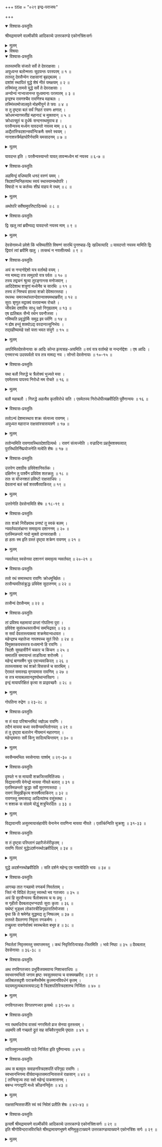 +++
title = "०२९ इन्द्र-पराजयः"

+++

<details open><summary>विश्वास-प्रस्तुतिः</summary>

श्रीमद्रामायणे वाल्मीकीये आदिकाव्ये उत्तरकाण्डे एकोनत्रिंशःसर्गः
</details>

<details><summary>मूलम्</summary>

श्रीमद्रामायणे वाल्मीकीये आदिकाव्ये उत्तरकाण्डे एकोनत्रिंशःसर्गः
</details>

<details><summary>विषयाः</summary>

स-सैन्येनेन्द्रेण रावणे समाक्रान्ते  
इन्द्रजिता कोपाद् इन्द्रेण सह योधनम् ॥ १ ॥  
तथा माययेन्द्रस्य बन्धनेन स्व-सेना-मध्य-प्रापणम् ॥ २ ॥  
रावणेनेन्द्रजितं प्रति इन्द्रस्य रथारोपणेन  
लङ्का-प्रापण-चोदन-पूर्वकं  
पश्चाल् लकां प्रतिगमनम् ॥ ३ ॥
</details>

<details open><summary>विश्वास-प्रस्तुतिः</summary>

ततस्तमसि संजाते सर्वे ते देवराक्षसाः ।  
अयुध्यन्त बलोन्मत्ताः सूदयन्तः परस्परम् ॥ १ ॥  
ततस्तु देवसैन्येन राक्षसानां बृहद्बलम् ।  
दशांशं स्थापितं युद्धे शेषं नीतं यमक्षयम् ॥ २ ॥  
तस्मिंस्तु तामसे युद्धे सर्वे ते देवराक्षसाः ।  
अन्योन्यं नाभ्यजानन्त युध्यमानाः परस्परम् ॥ ३ ॥  
इन्द्रश्च रावणश्चैव रावणिश्च महाबलः ।  
तस्मिंस्तमोजालवृते मोहमीयुर्न ते त्रयः ॥ ४ ॥  
स तु दृष्ट्वा बलं सर्वं निहतं रावणः क्षणात् ।  
क्रोधमभ्यागमत्तीव्रं महानादं च मुक्तवान् ॥ ५ ॥  
क्रोधात्सूतं च दुर्धर्षः सन्दनस्थमुवाच ह ।  
परसैन्यस्य मध्येन यावदन्तो नयस्व माम् ॥ ६ ॥  
अद्यैतांस्त्रिदशान्सर्वान्विक्रमैः समरे स्वयम् ।  
नानाशस्त्रैर्महाघोरैर्नयामि यमसादनम् ॥ ७ ॥
</details>

<details><summary>मूलम्</summary>

ततस्तमसि संजाते सर्वे ते देवराक्षसाः ।  
अयुध्यन्त बलोन्मत्ताः सूदयन्तः परस्परम् ॥ १ ॥  
ततस्तु देवसैन्येन राक्षसानां बृहद्बलम् ।  
दशांशं स्थापितं युद्धे शेषं नीतं यमक्षयम् ॥ २ ॥  
तस्मिंस्तु तामसे युद्धे सर्वे ते देवराक्षसाः ।  
अन्योन्यं नाभ्यजानन्त युध्यमानाः परस्परम् ॥ ३ ॥  
इन्द्रश्च रावणश्चैव रावणिश्च महाबलः ।  
तस्मिंस्तमोजालवृते मोहमीयुर्न ते त्रयः ॥ ४ ॥  
स तु दृष्ट्वा बलं सर्वं निहतं रावणः क्षणात् ।  
क्रोधमभ्यागमत्तीव्रं महानादं च मुक्तवान् ॥ ५ ॥  
क्रोधात्सूतं च दुर्धर्षः सन्दनस्थमुवाच ह ।  
परसैन्यस्य मध्येन यावदन्तो नयस्व माम् ॥ ६ ॥  
अद्यैतांस्त्रिदशान्सर्वान्विक्रमैः समरे स्वयम् ।  
नानाशस्त्रैर्महाघोरैर्नयामि यमसादनम् ॥ ७ ॥
</details>

यावदन्त इति । परसैन्यस्यान्तो यावत् तावन्मध्येन मां नयस्व ॥ ६-७ ॥

<details open><summary>विश्वास-प्रस्तुतिः</summary>

अहमिन्द्रं वधिष्यामि धनदं वरुणं यमम् ।  
त्रिदशान्विनिहत्याथ स्वयं स्थास्याम्यथोपरि ।  
विषादो न च कर्तव्यः शीघ्रं वाहय मे रथम् ॥ ८ ॥
</details>

<details><summary>मूलम्</summary>

अहमिन्द्रं वधिष्यामि धनदं वरुणं यमम् ।  
त्रिदशान्विनिहत्याथ स्वयं स्थास्याम्यथोपरि ।  
विषादो न च कर्तव्यः शीघ्रं वाहय मे रथम् ॥ ८ ॥
</details>

अथोपरि सर्वेषामुपरिष्टादित्यर्थः ॥ ८ ॥

<details open><summary>विश्वास-प्रस्तुतिः</summary>

द्विः खलु त्वां ब्रवीम्यद्य यावदन्तो नयस्व माम् ॥ ९ ॥
</details>

<details><summary>मूलम्</summary>

द्विः खलु त्वां ब्रवीम्यद्य यावदन्तो नयस्व माम् ॥ ९ ॥
</details>

देवसेनामध्ये प्रवेशे किं भविष्यतीति विषण्णं सारथिं पुनश्चाह-द्विः खल्वित्यादि ॥ यावदन्तो नयस्व मामिति द्विः द्विवारं त्वां ब्रवीमि खलु । तत्कथं न नयसीत्यर्थः ॥ ९ ॥

<details open><summary>विश्वास-प्रस्तुतिः</summary>

अयं स नन्दनोद्देशो यत्र वर्तामहे वयम् ।  
नय मामद्य तत्र त्वमुदयो यत्र पर्वतः ॥ १० ॥  
तस्य तद्वचनं श्रुत्वा तुरङ्गान्त्स मनोजवान् ।  
आदिदेशाथ शत्रूणां मध्येनैव च सारथिः ॥ ११ ॥  
तस्य तं निश्चयं ज्ञात्वा शक्रो देवेश्वरस्तदा ।  
रथस्थः समरस्थांस्तान्देवान्वाक्यमथाब्रवीत् ॥ १२ ॥  
सुराः शृणुत मद्वाक्यं यत्तावन्मम रोचते ।  
जीवन्नेव दशग्रीवः साधु रक्षो निगृह्यताम् ॥ १३ ॥  
एष ह्यतिबलः सैन्ये रथेन पवनौजसा ।  
गमिष्यति प्रवृद्धोर्मिः समुद्र इव पर्वणि ॥ १४ ॥  
न ह्येष हन्तुं शक्योऽद्य वरदानात्सुनिर्भयः ।  
तद्ग्रहीष्यामहे रक्षो यत्ता भवत संयुगे ॥ १५ ॥
</details>

<details><summary>मूलम्</summary>

अयं स नन्दनोद्देशो यत्र वर्तामहे वयम् ।  
नय मामद्य तत्र त्वमुदयो यत्र पर्वतः ॥ १० ॥  
तस्य तद्वचनं श्रुत्वा तुरङ्गान्त्स मनोजवान् ।  
आदिदेशाथ शत्रूणां मध्येनैव च सारथिः ॥ ११ ॥  
तस्य तं निश्चयं ज्ञात्वा शक्रो देवेश्वरस्तदा ।  
रथस्थः समरस्थांस्तान्देवान्वाक्यमथाब्रवीत् ॥ १२ ॥  
सुराः शृणुत मद्वाक्यं यत्तावन्मम रोचते ।  
जीवन्नेव दशग्रीवः साधु रक्षो निगृह्यताम् ॥ १३ ॥  
एष ह्यतिबलः सैन्ये रथेन पवनौजसा ।  
गमिष्यति प्रवृद्धोर्मिः समुद्र इव पर्वणि ॥ १४ ॥  
न ह्येष हन्तुं शक्योऽद्य वरदानात्सुनिर्भयः ।  
तद्ग्रहीष्यामहे रक्षो यत्ता भवत संयुगे ॥ १५ ॥
</details>

अपरिमितदेवसेनायाः क आदिः कोन्त इत्यत्राह-अयमिति ॥ वयं यत्र वर्तामहे स नन्दनोद्देशः । एष आदिः । एनमारभ्य उदयपर्वतो यत्र तत्र मामद्य नय । सोन्तो देवसेनायाः ॥ १०-१५ ॥

<details open><summary>विश्वास-प्रस्तुतिः</summary>

यथा बलौ निरुद्धे च त्रैलोक्यं भुज्यते मया ।  
एवमेतस्य पापस्य निरोधो मम रोचते ॥ १६ ॥
</details>

<details><summary>मूलम्</summary>

यथा बलौ निरुद्धे च त्रैलोक्यं भुज्यते मया ।  
एवमेतस्य पापस्य निरोधो मम रोचते ॥ १६ ॥
</details>

बलौ महाबलौ । निरुद्धे अहत्वैव कृतविरोधे सति । एवमेतस्य निरोधोपीत्यब्रवीदिति पूर्वेणान्वयः ॥ १६ ॥

<details open><summary>विश्वास-प्रस्तुतिः</summary>

ततोऽन्यं देशमास्थाय शक्रः संत्यज्य रावणम् ।  
अयुध्यत महाराज राक्षसांस्त्रासयन्रणे ॥ १७ ॥
</details>

<details><summary>मूलम्</summary>

ततोऽन्यं देशमास्थाय शक्रः संत्यज्य रावणम् ।  
अयुध्यत महाराज राक्षसांस्त्रासयन्रणे ॥ १७ ॥
</details>

ततोन्यमिति रावणावस्थितदेशादित्यर्थः । रावणं संत्यज्येति । वज्रादिना प्रहर्तुमशक्यत्वात् पुरस्थितिर्निष्प्रयोजनेति मत्वेति शेषः ॥ १७ ॥

<details open><summary>विश्वास-प्रस्तुतिः</summary>

उत्तरेण दशग्रीवः प्रविवेशानिवर्तकः ।  
दक्षिणेन तु पार्श्वेन प्रविवेश शतक्रतुः ॥ १८ ॥  
ततः स योजनशतं प्रविष्टो राक्षसाधिपः ।  
देवतानां बलं सर्वं शरवर्षैरवाकिरत् ॥ १९ ॥
</details>

<details><summary>मूलम्</summary>

उत्तरेण दशग्रीवः प्रविवेशानिवर्तकः ।  
दक्षिणेन तु पार्श्वेन प्रविवेश शतक्रतुः ॥ १८ ॥  
ततः स योजनशतं प्रविष्टो राक्षसाधिपः ।  
देवतानां बलं सर्वं शरवर्षैरवाकिरत् ॥ १९ ॥
</details>

उत्तरेणेति देवसेनामिति शेषः ॥ १८-१९ ॥

<details open><summary>विश्वास-प्रस्तुतिः</summary>

ततः शक्रो निरीक्ष्याथ प्रनष्टं तु स्वकं बलम् ।  
न्यवर्तयदसंभ्रान्त समावृत्य दशाननम् ॥ २० ॥  
एतस्मिन्नन्तरे नादो मुक्तो दानवराक्षसैः ।  
हा हताः स्म इति ग्रस्तं दृष्ट्वा शक्रेण रावणम् ॥ २१ ॥
</details>

<details><summary>मूलम्</summary>

ततः शक्रो निरीक्ष्याथ प्रनष्टं तु स्वकं बलम् ।  
न्यवर्तयदसंभ्रान्त समावृत्य दशाननम् ॥ २० ॥  
एतस्मिन्नन्तरे नादो मुक्तो दानवराक्षसैः ।  
हा हताः स्म इति ग्रस्तं दृष्ट्वा शक्रेण रावणम् ॥ २१ ॥
</details>

न्यवर्तयत् स्वसेनया दशाननं समावृत्य न्यवर्तयत् ॥ २०-२१ ॥

<details open><summary>विश्वास-प्रस्तुतिः</summary>

ततो रथं समास्थाय रावणिः क्रोधमूर्च्छितः ।  
तत्सैन्यमतिसंक्रुद्धः प्रविवेश सुदारुणम् ॥ २२ ॥
</details>

<details><summary>मूलम्</summary>

ततो रथं समास्थाय रावणिः क्रोधमूर्च्छितः ।  
तत्सैन्यमतिसंक्रुद्धः प्रविवेश सुदारुणम् ॥ २२ ॥
</details>

तत्सैन्यं देवसैन्यम् ॥ २२ ॥

<details open><summary>विश्वास-प्रस्तुतिः</summary>

तां प्रविश्य महामायां प्राप्तां गोपतिना पुरा ।  
प्रविवेश सुसंरब्धस्तत्सैन्यं समभिद्रवत् ॥ २३ ॥  
स सर्वा देवतास्त्यक्त्वा शक्रमेवाभ्यधावत ।  
महेन्द्रश्च महातेजा नापश्यच्च सुतं रिपोः ॥ २४ ॥  
विमुक्तकवचस्तत्र वध्यमानो हि रावणिः ।  
त्रिदशैः सुमहावीरैर्न चकार च किंचन ॥ २५ ॥  
समातलिं समायान्तं ताडयित्वा शरोत्तमैः ।  
महेन्द्रं बाणवर्षेण भूय एवाभ्यवाकिरत् ॥ २६ ॥  
ततस्त्यक्त्वा रथं शक्रो विससर्ज च सारथिम् ।  
ऐरावतं समारुह्य मृगयामास रावणिम् ॥ २७ ॥  
स तत्र मायाबलवानदृश्योथान्तरिक्षगः ।  
इन्द्रं मायापरिक्षितं कृत्वा स प्राद्रवच्छरैः ॥ २८ ॥
</details>

<details><summary>मूलम्</summary>

तां प्रविश्य महामायां प्राप्तां गोपतिना पुरा ।  
प्रविवेश सुसंरब्धस्तत्सैन्यं समभिद्रवत् ॥ २३ ॥  
स सर्वा देवतास्त्यक्त्वा शक्रमेवाभ्यधावत ।  
महेन्द्रश्च महातेजा नापश्यच्च सुतं रिपोः ॥ २४ ॥  
विमुक्तकवचस्तत्र वध्यमानो हि रावणिः ।  
त्रिदशैः सुमहावीरैर्न चकार च किंचन ॥ २५ ॥  
समातलिं समायान्तं ताडयित्वा शरोत्तमैः ।  
महेन्द्रं बाणवर्षेण भूय एवाभ्यवाकिरत् ॥ २६ ॥  
ततस्त्यक्त्वा रथं शक्रो विससर्ज च सारथिम् ।  
ऐरावतं समारुह्य मृगयामास रावणिम् ॥ २७ ॥  
स तत्र मायाबलवानदृश्योथान्तरिक्षगः ।  
इन्द्रं मायापरिक्षितं कृत्वा स प्राद्रवच्छरैः ॥ २८ ॥
</details>

गोपतिना रुद्रेण ॥ २३-२८ ॥

<details open><summary>विश्वास-प्रस्तुतिः</summary>

स तं यदा परिश्रान्तमिदं जज्ञेऽथ रावणिः ।  
तदैनं मायया बध्वा स्वसैन्यमभितोनयत् ॥ २९ ॥  
तं तु दृष्ट्वा बलात्तेन नीयमानं महारणात् ।  
महेन्द्रममराः सर्वे किंनु सादित्यचिन्तयन् ॥ ३० ॥
</details>

<details><summary>मूलम्</summary>

स तं यदा परिश्रान्तमिदं जज्ञेऽथ रावणिः ।  
तदैनं मायया बध्वा स्वसैन्यमभितोनयत् ॥ २९ ॥  
तं तु दृष्ट्वा बलात्तेन नीयमानं महारणात् ।  
महेन्द्रममराः सर्वे किंनु सादित्यचिन्तयन् ॥ ३० ॥
</details>

स्वसैन्यमभितः स्वसेनायाः पार्श्वम् ॥ २९-३० ॥

<details open><summary>विश्वास-प्रस्तुतिः</summary>

दृश्यते न स मायावी शक्रजित्समितिंजयः ।  
विद्यावानपि येनेन्द्रो मायया नीयते बलात् ॥ ३१ ॥  
एतस्मिन्नन्तरे क्रुद्धाः सर्वे सुरगणास्तदा ।  
रावणं विमुखीकृत्य शरवर्षैरवाकिरन् ॥ ३२ ॥  
रावणस्तु समासाद्य आदित्यांश्च वसूंस्तथा ।  
न शशाक स संग्रामे योद्धुं शत्रुभिरर्दितः ॥ ३३ ॥
</details>

<details><summary>मूलम्</summary>

दृश्यते न स मायावी शक्रजित्समितिंजयः ।  
विद्यावानपि येनेन्द्रो मायया नीयते बलात् ॥ ३१ ॥  
एतस्मिन्नन्तरे क्रुद्धाः सर्वे सुरगणास्तदा ।  
रावणं विमुखीकृत्य शरवर्षैरवाकिरन् ॥ ३२ ॥  
रावणस्तु समासाद्य आदित्यांश्च वसूंस्तथा ।  
न शशाक स संग्रामे योद्धुं शत्रुभिरर्दितः ॥ ३३ ॥
</details>

विद्यावानपि असुरमायासंहार्यपि येनानेन रावणिना मायया नीयते । एतत्किंन्विति चुक्रशुः ॥ ३१-३३ ॥

<details open><summary>विश्वास-प्रस्तुतिः</summary>

स तं दृष्ट्वा परिम्लानं प्रहारैर्जर्जरीकृतम् ।  
रावणिः पितरं युद्धेऽदर्शनस्थोऽब्रवीदिदम् ॥ ३४ ॥
</details>

<details><summary>मूलम्</summary>

स तं दृष्ट्वा परिम्लानं प्रहारैर्जर्जरीकृतम् ।  
रावणिः पितरं युद्धेऽदर्शनस्थोऽब्रवीदिदम् ॥ ३४ ॥
</details>

युद्धे अदर्शनस्थोब्रवीदिति । सति दर्शने महेन्द्र एव नाशयेदिति भावः ॥ ३४ ॥

<details open><summary>विश्वास-प्रस्तुतिः</summary>

आगच्छ तात गच्छामो रणकर्म निवर्तताम् ।  
जितं नो विदितं तेऽस्तु स्वस्थो भव गतज्वरः ॥ ३५ ॥  
अयं हि सुरसैन्यस्य त्रैलोक्यस्य च यः प्रभुः ।  
स गृहीतो दैवबलाद्भग्नदर्पाः सुराः कृताः ॥ ३६ ॥  
यथेष्टं भुङ्क्ष्व लोकांस्त्रीन्निगृह्यारातिमोजसा ।  
वृथा किं ते श्रमेणेह युद्धमद्य तु निष्फलम् ॥ ३७ ॥  
ततस्ते दैवतगणा निवृत्ता रणकर्मणः ।  
तच्छ्रुत्वा रावणेर्वाक्यं स्वस्थचेता बभूव ह ॥ ३८ ॥
</details>

<details><summary>मूलम्</summary>

आगच्छ तात गच्छामो रणकर्म निवर्तताम् ।  
जितं नो विदितं तेऽस्तु स्वस्थो भव गतज्वरः ॥ ३५ ॥  
अयं हि सुरसैन्यस्य त्रैलोक्यस्य च यः प्रभुः ।  
स गृहीतो दैवबलाद्भग्नदर्पाः सुराः कृताः ॥ ३६ ॥  
यथेष्टं भुङ्क्ष्व लोकांस्त्रीन्निगृह्यारातिमोजसा ।  
वृथा किं ते श्रमेणेह युद्धमद्य तु निष्फलम् ॥ ३७ ॥  
ततस्ते दैवतगणा निवृत्ता रणकर्मणः ।  
तच्छ्रुत्वा रावणेर्वाक्यं स्वस्थचेता बभूव ह ॥ ३८ ॥
</details>

निवर्ततां निवृत्तमस्तु समाप्तमस्तु । कथं निवृत्तिरित्यत्राह-जितमिति । भावे निष्ठा ॥ ३५ ॥ दैवबलात् देवसेनायाः ॥ ३६-३८ ॥

<details open><summary>विश्वास-प्रस्तुतिः</summary>

अथ रणविगतज्वरः प्रभुर्विजयमवाप्य निशाचराधिपः ॥  
स्वभवनमभितो जगाम हृष्टः स्वसुतमवाप्य च वाक्यमब्रवीत् ॥ ३९ ॥  
अतिबलसदृशैः पराक्रमैस्तैर्मम कुलमानविवर्धनं कृतम् ।  
यदयमतुल्यबलस्त्वयाऽद्य वै त्रिदशपतिस्त्रिदशाश्च निर्जिताः ॥ ४० ॥
</details>

<details><summary>मूलम्</summary>

अथ रणविगतज्वरः प्रभुर्विजयमवाप्य निशाचराधिपः ॥  
स्वभवनमभितो जगाम हृष्टः स्वसुतमवाप्य च वाक्यमब्रवीत् ॥ ३९ ॥  
अतिबलसदृशैः पराक्रमैस्तैर्मम कुलमानविवर्धनं कृतम् ।  
यदयमतुल्यबलस्त्वयाऽद्य वै त्रिदशपतिस्त्रिदशाश्च निर्जिताः ॥ ४० ॥
</details>

रणविगतज्वरः विगतरणज्वर इत्यर्थः ॥ ३९-४० ॥

<details open><summary>विश्वास-प्रस्तुतिः</summary>

नय रथमधिरोप्य वासवं नगरमितो व्रज सेनया वृतस्त्वम् ।  
अहमपि तवै गच्छतो द्रुतं सह सचिवैरनुयामि पृष्ठतः ॥ ४१ ॥
</details>

<details><summary>मूलम्</summary>

नय रथमधिरोप्य वासवं नगरमितो व्रज सेनया वृतस्त्वम् ।  
अहमपि तवै गच्छतो द्रुतं सह सचिवैरनुयामि पृष्ठतः ॥ ४१ ॥
</details>

त्वरितमुपनयस्वेति पाठे निर्जिता इति पूर्वेणान्वयः ॥ ४१ ॥

<details open><summary>विश्वास-प्रस्तुतिः</summary>

अथ स बलवृतः सवाहनस्त्रिदशपतिं परिगृह्य रावणिः ।  
स्वभवनभिगम्य वीर्यवान्कृतसमरान्विससर्ज राक्षसान् ॥ ४२ ॥  
\[ तान्विसृज्य तदा रक्षो महेन्द्रं पाकशासनम् ।  
बबन्ध नगरद्वारि मध्ये क्रीडननिर्वृतः ॥ ४३ ॥
</details>

<details><summary>मूलम्</summary>

अथ स बलवृतः सवाहनस्त्रिदशपतिं परिगृह्य रावणिः ।  
स्वभवनभिगम्य वीर्यवान्कृतसमरान्विससर्ज राक्षसान् ॥ ४२ ॥  
\[ तान्विसृज्य तदा रक्षो महेन्द्रं पाकशासनम् ।  
बबन्ध नगरद्वारि मध्ये क्रीडननिर्वृतः ॥ ४३ ॥
</details>

राक्षसान्विससर्जेति स्वं स्वं निवेशं प्रतीति शेषः ॥ ४२-४३ ॥

<details open><summary>विश्वास-प्रस्तुतिः</summary>

इत्यार्षे श्रीमद्रामायणे वाल्मीकीये आदिकाव्ये उत्तरकाण्डे एकोनत्रिंशःसर्गः ॥ २९ ॥  
इति श्रीगोविन्दराजविरचिते श्रीमद्रामायणभूषणे मणिमुकुटाख्याने उत्तरकाण्डव्याख्याने एकोनत्रिंशः सर्गः ॥ २९ ॥
</details>

<details><summary>मूलम्</summary>

इत्यार्षे श्रीमद्रामायणे वाल्मीकीये आदिकाव्ये उत्तरकाण्डे एकोनत्रिंशःसर्गः ॥ २९ ॥  
इति श्रीगोविन्दराजविरचिते श्रीमद्रामायणभूषणे मणिमुकुटाख्याने उत्तरकाण्डव्याख्याने एकोनत्रिंशः सर्गः ॥ २९ ॥
</details>


